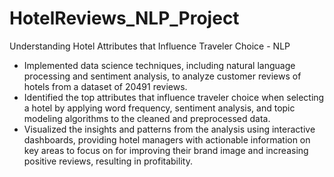 # HotelReviews_NLP_Project
Understanding Hotel Attributes that Influence Traveler Choice - NLP
* Implemented data science techniques, including natural language processing and sentiment analysis, to analyze customer reviews of hotels from a dataset of 20491 reviews.
* Identified the top attributes that influence traveler choice when selecting a hotel by applying word frequency, sentiment analysis, and topic modeling algorithms to the cleaned and preprocessed data.
* Visualized the insights and patterns from the analysis using interactive dashboards, providing hotel managers with actionable information on key areas to focus on for improving their brand image and increasing positive reviews, resulting in profitability.
